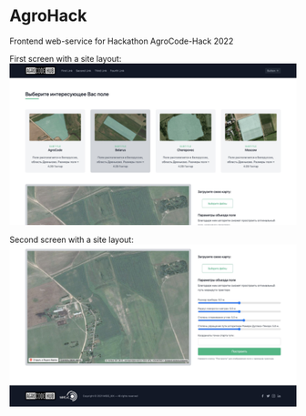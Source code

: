 # AgroHack

Frontend web-service for Hackathon AgroCode-Hack 2022

First screen with a site layout:
![image](agro-hack-1.jpeg)

Second screen with a site layout:
![image](agro-hack-2.jpeg)
